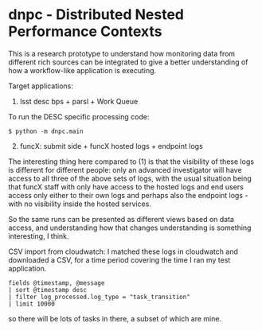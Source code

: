 dnpc - Distributed Nested Performance Contexts
==============================================

This is a research prototype to understand how monitoring data from different
rich sources can be integrated to give a better understanding of how a
workflow-like application is executing.


Target applications:

1. lsst desc bps + parsl + Work Queue

To run the DESC specific processing code:

```
$ python -m dnpc.main
```


2. funcX: submit side + funcX hosted logs + endpoint logs

The interesting thing here compared to (1) is that the visibility of these
logs is different for different people: only an advanced investigator
will have access to all three of the above sets of logs, with the usual
situation being that funcX staff with only have access to the hosted logs
and end users access only either to their own logs and perhaps also the
endpoint logs - with no visibility inside the hosted services.

So the same runs can be presented as different views based on data access,
and understanding how that changes understanding is something interesting,
I think.

CSV import from cloudwatch: I matched these logs in cloudwatch and
downloaded a CSV, for a time period covering the time I ran my test
application.

```
fields @timestamp, @message
| sort @timestamp desc
| filter log_processed.log_type = "task_transition"
| limit 10000
```

so there will be lots of tasks in there, a subset of which are mine.
